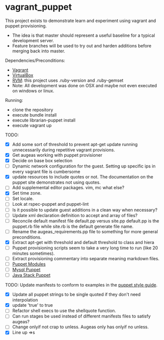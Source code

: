 vagrant_puppet
=====================

This project exists to demonstrate learn and experiment using vagrant and puppet provisioning.

- The idea is that master should represent a useful baseline for a typical development server.
- Feature branches will be used to try out and harden additions before merging back into master.

Dependencies/Preconditions:
- [Vagrant](http://www.vagrantup.com/)
- [VirtualBox](https://www.virtualbox.org/)
- [RVM](https://rvm.io/): this project uses .ruby-version and .ruby-gemset
- Note: All development was done on OSX and maybe not even executed on windows or linux.

Running:
- clone the repository
- execute bundle install
- execute librarian-puppet install
- execute vagrant up

TODO:
- [x] Add some sort of threshold to prevent apt-get update running unnecessarily during repetitive vagrant provisions.
- [x] Get augeas working with puppet provisioner
- [x] Decide on base box selection
- [ ] Dynamic network configuration for the guest. Setting up specific ips in every vagrant file is cumbersome
- [x] update resources to include quotes or not. The documentation on the puppet site demonstrates not using quotes.
- [ ] Add supplemental editor packages. vim, mc what else?
- [x] Set time zone.
- [ ] Set locale.
- [ ] Look at rspec-puppet and puppet-lint
- [ ] Is it possible to update guest additions in a clean way when necessary?
- [ ] Update xml declaration definition to accept and array of files?
- [ ] Reconcile default manifest file default.pp versus site.pp default.pp is the puppet.rb file while site.rb is the default generate file name.
- [ ] Rename the augeas_requirements.pp file to something for more general preconditions.
- [x] Extract apt-get with threshold and default threshold to class and hiera
- [ ] Puppet provisioning scripts seem to take a very long time to run (like 20 minutes sometimes).
- [ ] Extract provisioning commentary into separate meaning markdown files.
- [ ] [Puppet Modules](docs/PuppetModules.md)
- [ ] [Mysql Puppet](docs/MySQLPuppet.md)
- [ ] [Java Stack Puppet](docs/JavaStackPuppet.md)

TODO: Update manifests to conform to examples in the [puppet style guide](http://docs.puppetlabs.com/guides/style_guide.html).
- [x] Update all puppet strings to be single quoted if they don't need interpolation
- [x] update 'true' to true
- [ ] Refactor shell execs to use the shellquote function.
- [ ] Can run stages be used instead of different manifests files to satisfy augeas?
- [ ] Change onlyif not crap to unless. Augeas only has onlyif no unless.
- [x] Line up =>s